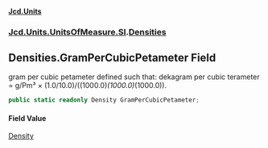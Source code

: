 #### [Jcd.Units](index 'index')
### [Jcd.Units.UnitsOfMeasure.SI](Jcd.Units.UnitsOfMeasure.SI 'Jcd.Units.UnitsOfMeasure.SI').[Densities](Densities 'Jcd.Units.UnitsOfMeasure.SI.Densities')

## Densities.GramPerCubicPetameter Field

gram per cubic petameter defined such that: dekagram per cubic terameter = g/Pm³ ×
(1.0/10.0)/((1000.0)*(1000.0)*(1000.0)).

```csharp
public static readonly Density GramPerCubicPetameter;
```

#### Field Value
[Density](Density 'Jcd.Units.UnitTypes.Density')